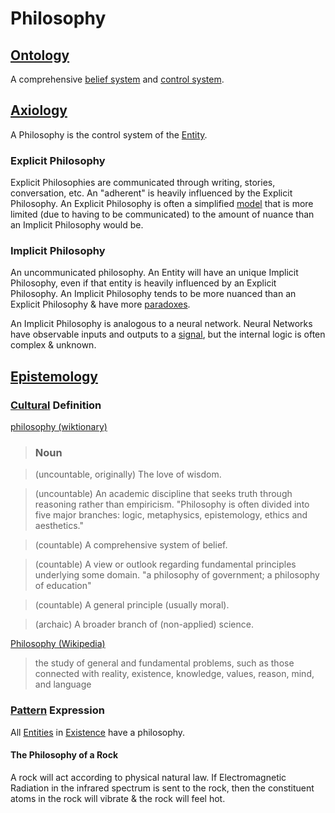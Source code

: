 # Philosophy

## [Ontology](./ontology.md)

A comprehensive [belief system](./belief-system.md) and [control system](./control-system.md).

## [Axiology](./axiology.md)

A Philosophy is the control system of the [Entity](./entity.md).

### Explicit Philosophy

Explicit Philosophies are communicated through writing, stories, conversation, etc. An "adherent" is heavily influenced by the Explicit Philosophy. An Explicit Philosophy is often a simplified [model](./model.md) that is more limited (due to having to be communicated) to the amount of nuance than an Implicit Philosophy would be.

### Implicit Philosophy

An uncommunicated philosophy. An Entity will have an unique Implicit Philosophy, even if that entity is heavily influenced by an Explicit Philosophy. An Implicit Philosophy tends to be more nuanced than an Explicit Philosophy & have more [paradoxes](./paradox.md).

An Implicit Philosophy is analogous to a neural network. Neural Networks have observable inputs and outputs to a [signal](./signal.md), but the internal logic is often complex & unknown.

## [Epistemology](./epistemology.md)

### [Cultural](./culture.md) Definition

<a href="http://en.wiktionary.org/wiki/philosophy" target="_blank">philosophy (wiktionary)</a>

> ### Noun

> (uncountable, originally) The love of wisdom.

> (uncountable) An academic discipline that seeks truth through reasoning rather than empiricism. "Philosophy is often divided into five major branches: logic, metaphysics, epistemology, ethics and aesthetics."

> (countable) A comprehensive system of belief.

> (countable) A view or outlook regarding fundamental principles underlying some domain. "a philosophy of government; a philosophy of education"

> (countable) A general principle (usually moral).

> (archaic) A broader branch of (non-applied) science.

<a href="https://en.wikipedia.org/wiki/Philosophy" target="_blank">Philosophy (Wikipedia)</a>

> the study of general and fundamental problems, such as those connected with reality, existence, knowledge, values, reason, mind, and language

### [Pattern](./pattern.md) Expression

All [Entities](./entity.md) in [Existence](./existence.md) have a philosophy.

#### The Philosophy of a Rock

A rock will act according to physical natural law. If Electromagnetic Radiation in the infrared spectrum is sent to the rock, then the constituent atoms in the rock will vibrate & the rock will feel hot.
